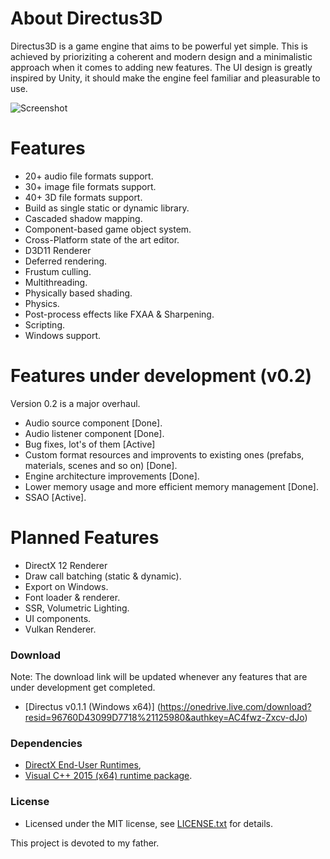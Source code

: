 # About Directus3D
Directus3D is a game engine that aims to be powerful yet simple. This is achieved by prioriziting a coherent and modern design and a minimalistic approach when it comes to adding new features. 
The UI design is greatly inspired by Unity, it should make the engine feel familiar and pleasurable to use.

![Screenshot](https://raw.githubusercontent.com/PanosK92/Directus3D/master/Directus3D/Assets/screenshot_v0.2.jpg)

# Features
- 20+ audio file formats support.
- 30+ image file formats support.
- 40+ 3D file formats support.
- Build as single static or dynamic library.
- Cascaded shadow mapping.
- Component-based game object system.
- Cross-Platform state of the art editor.
- D3D11 Renderer
- Deferred rendering.
- Frustum culling.
- Multithreading.
- Physically based shading.
- Physics.
- Post-process effects like FXAA & Sharpening.
- Scripting.
- Windows support.

# Features under development (v0.2)
Version 0.2 is a major overhaul.
- Audio source component [Done].
- Audio listener component [Done].
- Bug fixes, lot's of them [Active]
- Custom format resources and improvents to existing ones (prefabs, materials, scenes and so on) [Done].
- Engine architecture improvements [Done].
- Lower memory usage and more efficient memory management [Done].
- SSAO [Active].

# Planned Features
- DirectX 12 Renderer
- Draw call batching (static & dynamic).
- Export on Windows.
- Font loader & renderer.
- SSR, Volumetric Lighting.
- UI components.
- Vulkan Renderer.

### Download
Note: The download link will be updated whenever any features that are under development get completed.
- [Directus v0.1.1 (Windows x64)] (https://onedrive.live.com/download?resid=96760D43099D7718%21125980&authkey=AC4fwz-Zxcv-dJo)

### Dependencies
- [DirectX End-User Runtimes](https://www.microsoft.com/en-us/download/details.aspx?id=8109), 
- [Visual C++ 2015 (x64) runtime package](https://www.microsoft.com/en-us/download/details.aspx?id=48145).

### License
- Licensed under the MIT license, see [LICENSE.txt](https://github.com/PanosK92/Directus3D/blob/master/LICENSE.txt) for details.

This project is devoted to my father.
